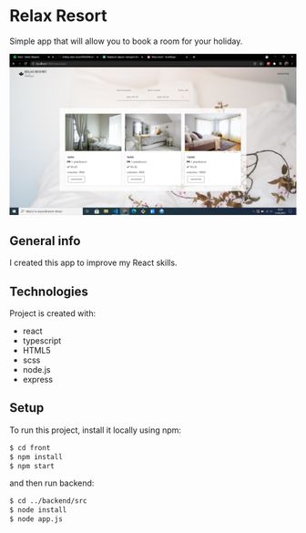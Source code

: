 # Relax Resort
Simple app that will allow you to book a room for your holiday.

![Alt text](./landing-page-screenshot.png?raw=true "Title")
## General info
I created this app to improve my React skills.

## Technologies
Project is created with: 
* react
* typescript
* HTML5
* scss
* node.js
* express

## Setup
To run this project, install it locally using npm:

```
$ cd front
$ npm install
$ npm start
```
and then run backend:

```
$ cd ../backend/src
$ node install
$ node app.js
```